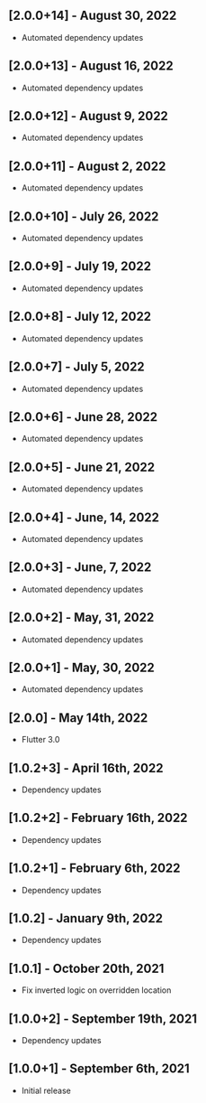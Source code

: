 ## [2.0.0+14] - August 30, 2022

* Automated dependency updates


## [2.0.0+13] - August 16, 2022

* Automated dependency updates


## [2.0.0+12] - August 9, 2022

* Automated dependency updates


## [2.0.0+11] - August 2, 2022

* Automated dependency updates


## [2.0.0+10] - July 26, 2022

* Automated dependency updates


## [2.0.0+9] - July 19, 2022

* Automated dependency updates


## [2.0.0+8] - July 12, 2022

* Automated dependency updates


## [2.0.0+7] - July 5, 2022

* Automated dependency updates


## [2.0.0+6] - June 28, 2022

* Automated dependency updates


## [2.0.0+5] - June 21, 2022

* Automated dependency updates


## [2.0.0+4] - June, 14, 2022

* Automated dependency updates


## [2.0.0+3] - June, 7, 2022

* Automated dependency updates


## [2.0.0+2] - May, 31, 2022

* Automated dependency updates


## [2.0.0+1] - May, 30, 2022

* Automated dependency updates


## [2.0.0] - May 14th, 2022

* Flutter 3.0


## [1.0.2+3] - April 16th, 2022

* Dependency updates


## [1.0.2+2] - February 16th, 2022

* Dependency updates


## [1.0.2+1] - February 6th, 2022

* Dependency updates


## [1.0.2] - January 9th, 2022

* Dependency updates


## [1.0.1] - October 20th, 2021

* Fix inverted logic on overridden location


## [1.0.0+2] - September 19th, 2021

* Dependency updates


## [1.0.0+1] - September 6th, 2021

* Initial release















